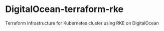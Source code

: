 # DigitalOcean-terraform-rke
Terraform infrastructure for Kubernetes cluster using RKE on DigitalOcean
